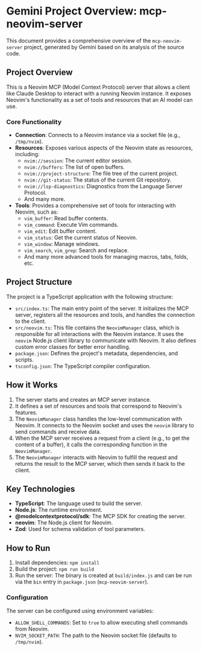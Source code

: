 # Gemini Project Overview: mcp-neovim-server

This document provides a comprehensive overview of the `mcp-neovim-server` project, generated by Gemini based on its analysis of the source code.

## Project Overview

This is a Neovim MCP (Model Context Protocol) server that allows a client like Claude Desktop to interact with a running Neovim instance. It exposes Neovim's functionality as a set of tools and resources that an AI model can use.

### Core Functionality

- **Connection**: Connects to a Neovim instance via a socket file (e.g., `/tmp/nvim`).
- **Resources**: Exposes various aspects of the Neovim state as resources, including:
  - `nvim://session`: The current editor session.
  - `nvim://buffers`: The list of open buffers.
  - `nvim://project-structure`: The file tree of the current project.
  - `nvim://git-status`: The status of the current Git repository.
  - `nvim://lsp-diagnostics`: Diagnostics from the Language Server Protocol.
  - And many more.
- **Tools**: Provides a comprehensive set of tools for interacting with Neovim, such as:
  - `vim_buffer`: Read buffer contents.
  - `vim_command`: Execute Vim commands.
  - `vim_edit`: Edit buffer content.
  - `vim_status`: Get the current status of Neovim.
  - `vim_window`: Manage windows.
  - `vim_search`, `vim_grep`: Search and replace.
  - And many more advanced tools for managing macros, tabs, folds, etc.

## Project Structure

The project is a TypeScript application with the following structure:

- `src/index.ts`: The main entry point of the server. It initializes the MCP server, registers all the resources and tools, and handles the connection to the client.
- `src/neovim.ts`: This file contains the `NeovimManager` class, which is responsible for all interactions with the Neovim instance. It uses the `neovim` Node.js client library to communicate with Neovim. It also defines custom error classes for better error handling.
- `package.json`: Defines the project's metadata, dependencies, and scripts.
- `tsconfig.json`: The TypeScript compiler configuration.

## How it Works

1.  The server starts and creates an MCP server instance.
2.  It defines a set of resources and tools that correspond to Neovim's features.
3.  The `NeovimManager` class handles the low-level communication with Neovim. It connects to the Neovim socket and uses the `neovim` library to send commands and receive data.
4.  When the MCP server receives a request from a client (e.g., to get the content of a buffer), it calls the corresponding function in the `NeovimManager`.
5.  The `NeovimManager` interacts with Neovim to fulfill the request and returns the result to the MCP server, which then sends it back to the client.

## Key Technologies

- **TypeScript**: The language used to build the server.
- **Node.js**: The runtime environment.
- **@modelcontextprotocol/sdk**: The MCP SDK for creating the server.
- **neovim**: The Node.js client for Neovim.
- **Zod**: Used for schema validation of tool parameters.

## How to Run

1.  Install dependencies: `npm install`
2.  Build the project: `npm run build`
3.  Run the server: The binary is created at `build/index.js` and can be run via the `bin` entry in `package.json` (`mcp-neovim-server`).

### Configuration

The server can be configured using environment variables:

- `ALLOW_SHELL_COMMANDS`: Set to `true` to allow executing shell commands from Neovim.
- `NVIM_SOCKET_PATH`: The path to the Neovim socket file (defaults to `/tmp/nvim`).
